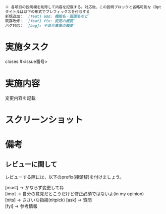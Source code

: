 <!-- I want to review in Japanese. -->
~~~md
※ 各項目の説明欄を削除して内容を記載する。対応後、この説明ブロックと省略可能な（Opt.）項目は削除する
タイトルは以下の形式でプレフィックスを付与する
新規追加： `[feat] add: 機能名・画面名など`
既存改修： `[feat] fix: 変更の概要`
バグ対応： `[bug]: 不具合事象の概要`
~~~

# 実施タスク
closes #<issue番号>

# 実施内容
変更内容を記載

# スクリーンショット

# 備考

## レビューに関して
レビューする際には、以下のprefix(接頭辞)を付けましょう。
<!-- for GitHub Copilot review rule -->
[must] → かならず変更してね  
[imo] → 自分の意見だとこうだけど修正必須ではないよ(in my opinion)  
[nits] → ささいな指摘(nitpick) 
[ask] → 質問  
[fyi] → 参考情報
<!-- for GitHub Copilot review rule-->
<!-- I want to review in Japanese. -->
